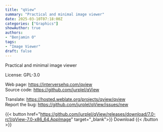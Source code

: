 ```yaml
---
title: "qView"
summary: "Practical and minimal image viewer"
date: 2025-03-10T07:18:00Z
categories: ["Graphics"]
showAuthor: true
authors:
- "Benjamin O"
tags: 
- "Image Viewer"
draft: false
---
```


Practical and minimal image viewer

License: GPL-3.0

Web page: <https://interversehq.com/qview>  
Source code: <https://github.com/jurplel/qView>

Translate: <https://hosted.weblate.org/projects/qview/qview>  
Report the bug: <https://github.com/jurplel/qView/issues/new>  

{{< button href="https://github.com/jurplel/qView/releases/download/7.0-rc1/qView-7.0-x86_64.AppImage" target="_blank">}}
Download
{{< /button >}}